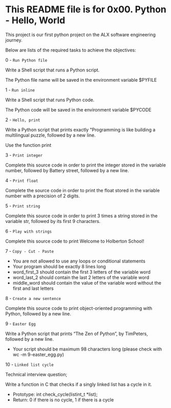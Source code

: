 # This README file is for 0x00. Python - Hello, World

This project is our first python project on the ALX software engineering journey.

Below are lists of the required tasks to achieve the objectives:

0 -  ``` Run Python file ```

Write a Shell script that runs a Python script.

The Python file name will be saved in the environment variable $PYFILE

1 - ``` Run inline ```

Write a Shell script that runs Python code.

The Python code will be saved in the environment variable $PYCODE

2 - ``` Hello, print ```

Write a Python script that prints exactly "Programming is like building a multilingual puzzle, followed by a new line.

Use the function print

3 - ``` Print integer ```

Complete this source code in order to print the integer stored in the variable number, followed by Battery street, followed by a new line.

4 - ``` Print float ```

Complete the source code in order to print the float stored in the variable number with a precision of 2 digits.

5 - ``` Print string ```

Complete this source code in order to print 3 times a string stored in the variable str, followed by its first 9 characters.

6 - ``` Play with strings ```

Complete this source code to print Welcome to Holberton School!

7 - ``` Copy - Cut - Paste ```

* You are not allowed to use any loops or conditional statements
* Your program should be exactly 8 lines long
* word_first_3 should contain the first 3 letters of the variable word
* word_last_2 should contain the last 2 letters of the variable word
* middle_word should contain the value of the variable word without the first and last letters

8 - ``` Create a new sentence ```

Complete this source code to print object-oriented programming with Python, followed by a new line.

9 - ``` Easter Egg ```

Write a Python script that prints “The Zen of Python”, by TimPeters, followed by a new line.

* Your script should be maximum 98 characters long (please check with wc -m 9-easter_egg.py)

10 - ``` Linked list cycle ```

Technical interview question;

Write a function in C that checks if a singly linked list has a cycle in it.

* Prototype: int check_cycle(listint_t *list);
* Return: 0 if there is no cycle, 1 if there is a cycle



